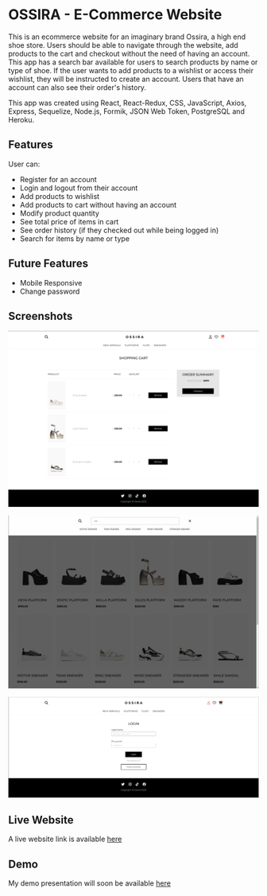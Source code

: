 # OSSIRA - E-Commerce Website

This is an ecommerce website for an imaginary brand Ossira, a high end shoe store. Users should be able to navigate through the website, add products to the cart and checkout without the need of having an account. This app has a search bar available for users to search products by name or type of shoe. If the user wants to add products to a wishlist or access their wishlist, they will be instructed to create an account. Users that have an account can also see their order's history.

This app was created using React, React-Redux, CSS, JavaScript, Axios, Express, Sequelize, Node.js, Formik, JSON Web Token, PostgreSQL and Heroku.

## Features

User can:

- Register for an account
- Login and logout from their account
- Add products to wishlist
- Add products to cart without having an account
- Modify product quantity
- See total price of items in cart
- See order history (if they checked out while being logged in)
- Search for items by name or type

## Future Features

- Mobile Responsive
- Change password

## Screenshots

![App Screenshot](/src/components/images/ossira-cart-screenshot.png)

![App Screenshot](/src/components/images/ossira-search-screenshot.png)

![App Screenshot](/src/components/images/ossira-login-screenshot.png)

## Live Website

A live website link is available [here](https://ossira.herokuapp.com/)
    
## Demo

My demo presentation will soon be available [here]()

